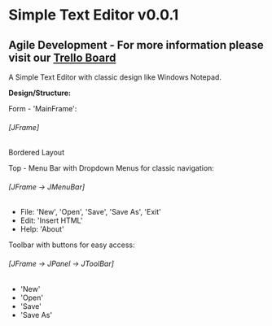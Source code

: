 # Simple Text Editor v0.0.1

## Agile Development - For more information please visit our [Trello Board](https://trello.com/b/KE6xmLeo)

A Simple Text Editor with classic design like Windows Notepad.

**Design/Structure:**

Form - 'MainFrame':
###### [JFrame]
Bordered Layout

Top - Menu Bar with Dropdown Menus for classic navigation:
###### [JFrame -> JMenuBar]
- File: 'New', 'Open', 'Save', 'Save As', 'Exit'
- Edit: 'Insert HTML'
- Help: 'About'

Toolbar with buttons for easy access:
###### [JFrame -> JPanel -> JToolBar]
- 'New'
- 'Open'
- 'Save'
- 'Save As'
